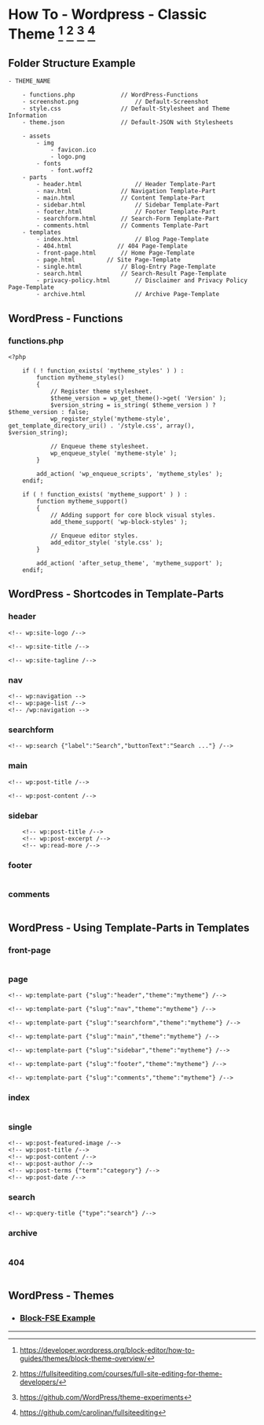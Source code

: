# How To - Wordpress - Classic Theme [^1] [^2] [^3] [^4]

## Folder Structure Example

```
- THEME_NAME

    - functions.php			    // WordPress-Functions
    - screenshot.png		        // Default-Screenshot
    - style.css				    // Default-Stylesheet and Theme Information
	- theme.json			    // Default-JSON with Stylesheets

	- assets
        - img
            - favicon.ico
            - logo.png
        - fonts
            - font.woff2
    - parts
        - header.html		        // Header Template-Part
        - nav.html			    // Navigation Template-Part
        - main.html			    // Content Template-Part
        - sidebar.html		        // Sidebar Template-Part
        - footer.html		        // Footer Template-Part
        - searchform.html		// Search-Form Template-Part
        - comments.html			// Comments Template-Part
    - templates
        - index.html                // Blog Page-Template
        - 404.html			   // 404 Page-Template
        - front-page.html		// Home Page-Template
        - page.html			// Site Page-Template
        - single.html			// Blog-Entry Page-Template
        - search.html			// Search-Result Page-Template
        - privacy-policy.html       // Disclaimer and Privacy Policy Page-Template
        - archive.html              // Archive Page-Template
```
## WordPress - Functions

### functions.php

```
<?php

    if ( ! function_exists( 'mytheme_styles' ) ) :
        function mytheme_styles() 
        {
            // Register theme stylesheet.
            $theme_version = wp_get_theme()->get( 'Version' );
            $version_string = is_string( $theme_version ) ? $theme_version : false;
            wp_register_style('mytheme-style', get_template_directory_uri() . '/style.css', array(), $version_string);  
                
            // Enqueue theme stylesheet.
            wp_enqueue_style( 'mytheme-style' );
        }

        add_action( 'wp_enqueue_scripts', 'mytheme_styles' );
    endif;

    if ( ! function_exists( 'mytheme_support' ) ) :
        function mytheme_support()  
        {
            // Adding support for core block visual styles.
            add_theme_support( 'wp-block-styles' );

            // Enqueue editor styles.
            add_editor_style( 'style.css' );
        }

        add_action( 'after_setup_theme', 'mytheme_support' );
    endif;
```

## WordPress - Shortcodes in Template-Parts

### header

```
<!-- wp:site-logo /-->

<!-- wp:site-title /-->

<!-- wp:site-tagline /-->
```

### nav

```
<!-- wp:navigation -->
<!-- wp:page-list /-->
<!-- /wp:navigation -->
```

### searchform

```
<!-- wp:search {"label":"Search","buttonText":"Search ..."} /-->
```

### main

```
<!-- wp:post-title /-->

<!-- wp:post-content /-->
```

### sidebar

```
    <!-- wp:post-title /-->
    <!-- wp:post-excerpt /-->
    <!-- wp:read-more /-->
```

### footer

```

```

### comments

```

```

## WordPress - Using Template-Parts in Templates

### front-page

```

```

### page

```
<!-- wp:template-part {"slug":"header","theme":"mytheme"} /-->

<!-- wp:template-part {"slug":"nav","theme":"mytheme"} /-->

<!-- wp:template-part {"slug":"searchform","theme":"mytheme"} /-->

<!-- wp:template-part {"slug":"main","theme":"mytheme"} /-->

<!-- wp:template-part {"slug":"sidebar","theme":"mytheme"} /-->

<!-- wp:template-part {"slug":"footer","theme":"mytheme"} /-->

<!-- wp:template-part {"slug":"comments","theme":"mytheme"} /-->
```

### index

```

```

### single

```
<!-- wp:post-featured-image /-->
<!-- wp:post-title /-->
<!-- wp:post-content /-->
<!-- wp:post-author /-->
<!-- wp:post-terms {"term":"category"} /-->
<!-- wp:post-date /-->                                                                                     
```

### search

```
<!-- wp:query-title {"type":"search"} /-->
```

### archive

```

```

### 404

```

```

## WordPress - Themes

- ### [Block-FSE Example](/files/wordpress_block-fse.zip)

---

[^1]: https://developer.wordpress.org/block-editor/how-to-guides/themes/block-theme-overview/
[^2]: https://fullsiteediting.com/courses/full-site-editing-for-theme-developers/
[^3]: https://github.com/WordPress/theme-experiments
[^4]: https://github.com/carolinan/fullsiteediting